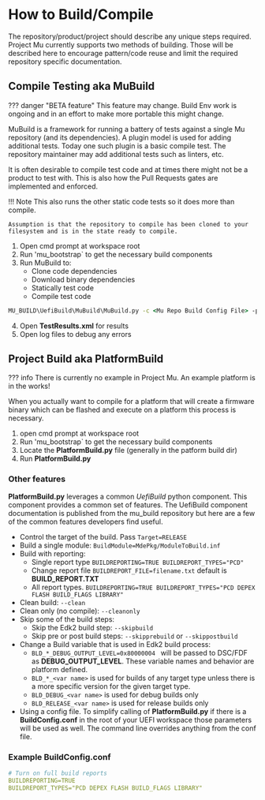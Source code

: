 # How to Build/Compile

The repository/product/project should describe any unique steps required.  Project Mu currently supports two methods of building.  Those will be described here to encourage pattern/code reuse and limit the required repository specific documentation.  

## Compile Testing aka __MuBuild__

??? danger "BETA feature"
    This feature may change.  Build Env work is ongoing and in an effort to make more portable
    this might change.  

MuBuild is a framework for running a battery of tests against a single Mu repository (and its dependencies).  A plugin model is used for adding additional tests.  Today one such plugin is a basic compile test.  The repository maintainer may add additional tests such as linters, etc.

It is often desirable to compile test code and at times there might not be a product to test with.  This is also how the Pull Requests gates are implemented and enforced.

!!! Note
    This also runs the other static code tests so it does more than compile.  

    Assumption is that the repository to compile has been cloned to your filesystem and is in the state ready to compile. 

1. Open cmd prompt at workspace root
2. Run 'mu_bootstrap` to get the necessary build components
3. Run MuBuild to:
    * Clone code dependencies
    * Download binary dependencies
    * Statically test code
    * Compile test code
```cmd
MU_BUILD\UefiBuild\MuBuild\MuBuild.py -c <Mu Repo Build Config File> -p <1st Mu Pkg Build Config File> <2nd Mu Pkg Build Config File...>
```
4. Open __TestResults.xml__ for results 
5. Open log files to debug any errors


## Project Build aka __PlatformBuild__

??? info
    There is currently no example in Project Mu. An example platform is in the works!

When you actually want to compile for a platform that will create a firmware binary which can be flashed and execute on a platform this process is necessary.  

1. open cmd prompt at workspace root
2. Run 'mu_bootstrap` to get the necessary build components
2. Locate the __PlatformBuild.py__ file (generally in the patform build dir)
2. Run __PlatformBuild.py__

### Other features

__PlatformBuild.py__ leverages a common _UefiBuild_ python component.  This component provides a common set of features.  The UefiBuild component documentation is published from the mu_build repository but here are a few of the common features developers find useful. 

* Control the target of the build.  Pass ```Target=RELEASE```
* Build a single module: ```BuildModule=MdePkg/ModuleToBuild.inf```
* Build with reporting:
    * Single report type ```BUILDREPORTING=TRUE BUILDREPORT_TYPES="PCD"```
    * Change report file  ```BUILDREPORT_FILE=filename.txt``` default is __BUILD_REPORT.TXT__
    * All report types.  ```BUILDREPORTING=TRUE BUILDREPORT_TYPES="PCD DEPEX FLASH BUILD_FLAGS LIBRARY"```
* Clean build: ```--clean```
* Clean only (no compile): ```--cleanonly```
* Skip some of the build steps:
    * Skip the Edk2 build step:  ```--skipbuild```
    * Skip pre or post build steps:  ```--skipprebuild``` or ```--skippostbuild```
* Change a Build variable that is used in Edk2 build process:
    * ```BLD_*_DEBUG_OUTPUT_LEVEL=0x80000004 ``` will be passed to DSC/FDF as __DEBUG_OUTPUT_LEVEL__.  These variable names and behavior are platform defined.  
    * ```BLD_*_<var name>``` is used for builds of any target type unless there is a more specific version for the given target type.
    * ```BLD_DEBUG_<var name>``` is used for debug builds only
    * ```BLD_RELEASE_<var name>``` is used for release builds only
* Using a config file.  To simplify calling of __PlatformBuild.py__ if there is a __BuildConfig.conf__ in the root of your UEFI workspace those parameters will be used as well.  The command line overrides anything from the conf file.  


### Example BuildConfig.conf
```yml
# Turn on full build reports
BUILDREPORTING=TRUE
BUILDREPORT_TYPES="PCD DEPEX FLASH BUILD_FLAGS LIBRARY"
```